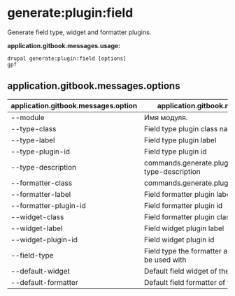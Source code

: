 # generate:plugin:field
Generate field type, widget and formatter plugins.

**application.gitbook.messages.usage:**
```
drupal generate:plugin:field [options]
gpf
```

## application.gitbook.messages.options
application.gitbook.messages.option | application.gitbook.messages.details
-------|-------------
--module | Имя модуля.
--type-class | Field type plugin class name
--type-label | Field type plugin label
--type-plugin-id | Field type plugin id
--type-description | commands.generate.plugin.field.options.type-type-description
--formatter-class | commands.generate.plugin.field.options.class
--formatter-label | Field formatter plugin label
--formatter-plugin-id | Field formatter plugin id
--widget-class | Field formatter plugin class name
--widget-label | Field widget plugin label
--widget-plugin-id | Field widget plugin id
--field-type | Field type the formatter and widget plugin can be used with
--default-widget | Default field widget of the field type plugin
--default-formatter | Default field formatter of field type plugin
